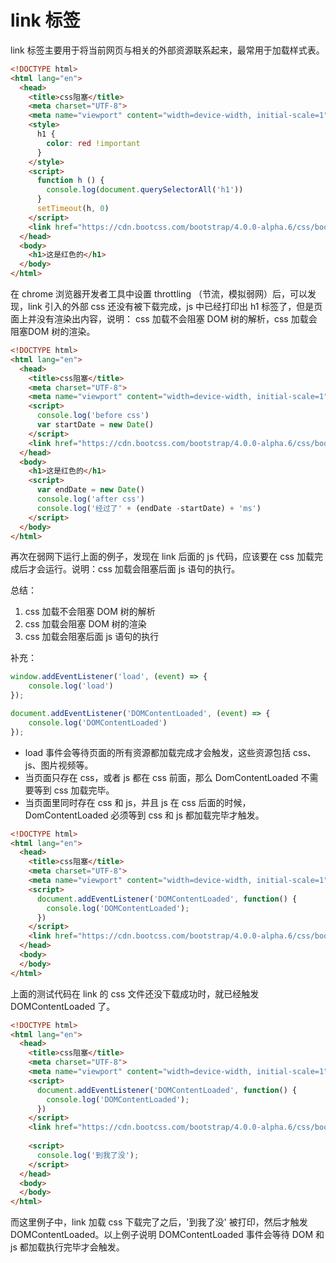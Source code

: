 # link 标签

link 标签主要用于将当前网页与相关的外部资源联系起来，最常用于加载样式表。

```html
<!DOCTYPE html>
<html lang="en">
  <head>
    <title>css阻塞</title>
    <meta charset="UTF-8">
    <meta name="viewport" content="width=device-width, initial-scale=1">
    <style>
      h1 {
        color: red !important
      }
    </style>
    <script>
      function h () {
        console.log(document.querySelectorAll('h1'))
      }
      setTimeout(h, 0)
    </script>
    <link href="https://cdn.bootcss.com/bootstrap/4.0.0-alpha.6/css/bootstrap.css" rel="stylesheet">
  </head>
  <body>
    <h1>这是红色的</h1>
  </body>
</html>
```

在 chrome 浏览器开发者工具中设置 throttling （节流，模拟弱网）后，可以发现，link 引入的外部 css 还没有被下载完成，js 中已经打印出 h1 标签了，但是页面上并没有渲染出内容，说明： css 加载不会阻塞 DOM 树的解析，css 加载会阻塞DOM 树的渲染。

```html
<!DOCTYPE html>
<html lang="en">
  <head>
    <title>css阻塞</title>
    <meta charset="UTF-8">
    <meta name="viewport" content="width=device-width, initial-scale=1">
    <script>
      console.log('before css')
      var startDate = new Date()
    </script>
    <link href="https://cdn.bootcss.com/bootstrap/4.0.0-alpha.6/css/bootstrap.css" rel="stylesheet">
  </head>
  <body>
    <h1>这是红色的</h1>
    <script>
      var endDate = new Date()
      console.log('after css')
      console.log('经过了' + (endDate -startDate) + 'ms')
    </script>
  </body>
</html>
```

再次在弱网下运行上面的例子，发现在 link 后面的 js 代码，应该要在 css 加载完成后才会运行。说明：css 加载会阻塞后面 js 语句的执行。

总结：
1. css 加载不会阻塞 DOM 树的解析
2. css 加载会阻塞 DOM 树的渲染
3. css 加载会阻塞后面 js 语句的执行

补充：

```js
window.addEventListener('load', (event) => {
    console.log('load')
});

document.addEventListener('DOMContentLoaded', (event) => {
    console.log('DOMContentLoaded')
});
```

* load 事件会等待页面的所有资源都加载完成才会触发，这些资源包括 css、js、图片视频等。
* 当页面只存在 css，或者 js 都在 css 前面，那么 DomContentLoaded 不需要等到 css 加载完毕。
* 当页面里同时存在 css 和 js，并且 js 在 css 后面的时候，DomContentLoaded 必须等到 css 和 js 都加载完毕才触发。

```html
<!DOCTYPE html>
<html lang="en">
  <head>
    <title>css阻塞</title>
    <meta charset="UTF-8">
    <meta name="viewport" content="width=device-width, initial-scale=1">
    <script>
      document.addEventListener('DOMContentLoaded', function() {
        console.log('DOMContentLoaded');
      })
    </script>
    <link href="https://cdn.bootcss.com/bootstrap/4.0.0-alpha.6/css/bootstrap.css" rel="stylesheet">
  </head>
  <body>
  </body>
</html>
```

上面的测试代码在 link 的 css 文件还没下载成功时，就已经触发 DOMContentLoaded 了。

```html
<!DOCTYPE html>
<html lang="en">
  <head>
    <title>css阻塞</title>
    <meta charset="UTF-8">
    <meta name="viewport" content="width=device-width, initial-scale=1">
    <script>
      document.addEventListener('DOMContentLoaded', function() {
        console.log('DOMContentLoaded');
      })
    </script>
    <link href="https://cdn.bootcss.com/bootstrap/4.0.0-alpha.6/css/bootstrap.css" rel="stylesheet">
​
    <script>
      console.log('到我了没');
    </script>
  </head>
  <body>
  </body>
</html>
```

而这里例子中，link 加载 css 下载完了之后，'到我了没' 被打印，然后才触发 DOMContentLoaded。以上例子说明 DOMContentLoaded 事件会等待 DOM 和 js 都加载执行完毕才会触发。